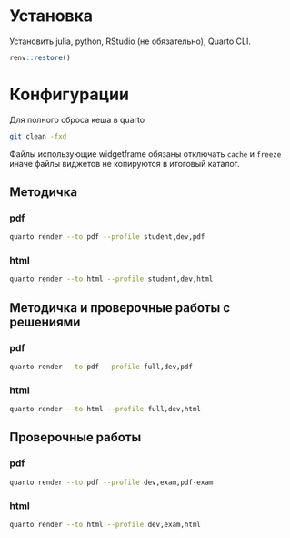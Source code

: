 # Установка

Установить julia, python, RStudio (не обязательно), Quarto CLI.

``` r
renv::restore()
```

# Конфигурации

Для полного сброса кеша в quarto

``` bash
git clean -fxd
```

Файлы использующие widgetframe обязаны отключать `cache` и `freeze` иначе файлы виджетов не копируются в итоговый каталог.

## Методичка

### pdf

``` bash
quarto render --to pdf --profile student,dev,pdf
```

### html

``` bash
quarto render --to html --profile student,dev,html
```

## Методичка и проверочные работы с решениями

### pdf

``` bash
quarto render --to pdf --profile full,dev,pdf
```

### html

``` bash
quarto render --to html --profile full,dev,html
```

## Проверочные работы

### pdf

``` bash
quarto render --to pdf --profile dev,exam,pdf-exam
```

### html

``` bash
quarto render --to html --profile dev,exam,html
```
